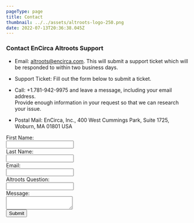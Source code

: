 ```yaml
---
pageType: page
title: Contact
thumbnail: ../../assets/altroots-logo-250.png
date: 2022-07-13T20:36:38.045Z
---
```

<h3>Contact EnCirca Altroots Support</h3> <ul><li>Email: <a href="mailto:altroots@encirca.com">altroots@encirca.com</a>. This will submit a support ticket which will be responded to within two business days. </li></ul>        <ul>
            <li>Support Ticket: Fill out the form below to submit a ticket.</li>
        </ul><ul>
            <li>Call: +1.781-942-9975 and leave a message, including your email address.<br/>Provide enough information in your request so that we can research your issue.</li>
        </ul>
        <ul>
            <li>Postal Mail: EnCirca, Inc., 400 West Cummings Park, Suite 1725, Woburn, MA 01801 USA</li>
        </ul>
    </div>
        <form netlify name="Contact Us" class="enc-form" data-netlify-recaptcha="true">
            <div>
                First Name:<br /><input name="first-name" type="text" />
            </div>
            <div>
                Last Name:<br /><input name="last-name" type="text" />
            </div>
            <div>
                Email:<br /><input type="text" name="email" />
            </div>            <div>
               Altroots Question:<br /><input type="text" name="question" />
            </div>
            <div>
                Message:<br /><textarea name="comments"></textarea>
            </div>
            <div>
                <div data-netlify-recaptcha="true"></div>
                <button type="submit">Submit</button>
        </form>
    </div>
</div>